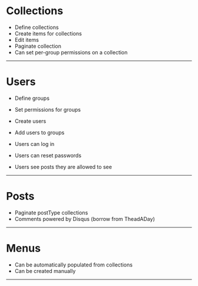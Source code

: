 # Collections
  - Define collections
  - Create items for collections
  - Edit items
  - Paginate collection
  - Can set per-group permissions on a collection

------

# Users
  - Define groups
  - Set permissions for groups
  - Create users
  - Add users to groups

  - Users can log in
  - Users can reset passwords
  - Users see posts they are allowed to see

------

# Posts
  - Paginate postType collections
  - Comments powered by Disqus (borrow from TheadADay)

------

# Menus
  - Can be automatically populated from collections
  - Can be created manually

------
